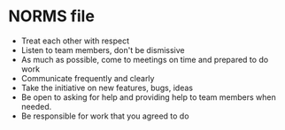 # NORMS file

- Treat each other with respect
- Listen to team members, don't be dismissive
- As much as possible, come to meetings on time and prepared to do work
- Communicate frequently and clearly
- Take the initiative on new features, bugs, ideas
- Be open to asking for help and providing help to team members when needed.
- Be responsible for work that you agreed to do